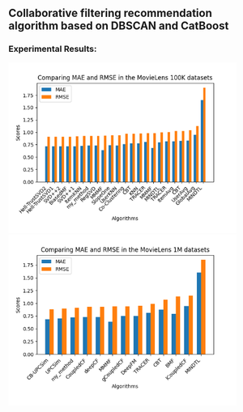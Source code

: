 ## Collaborative filtering recommendation algorithm based on DBSCAN and CatBoost

### Experimental Results:


<img src="https://github.com/MSDuran/aiprojesi/blob/master/result_100K.png?raw=true" width="450"/> <img src="https://github.com/MSDuran/aiprojesi/blob/master/result_1M.png?raw=true" width="450"/>
